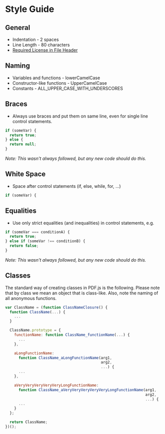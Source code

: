 # Style Guide
## General
* Indentation - 2 spaces
* Line Length - 80 characters
* [Required License in File Header](https://github.com/mozilla/pdf.js/wiki/License-Headers)

## Naming
* Variables and functions - lowerCamelCase
* Constructor-like functions - UpperCamelCase
* Constants - ALL_UPPER_CASE_WITH_UNDERSCORES

## Braces
* Always use braces and put them on same line, even for single line control statements.

```javascript
if (someVar) {
  return true;
} else {
  return null;
}
```
_Note: This wasn't always followed, but any new code should do this._

## White Space
* Space after control statements (if, else, while, for, ...)

```javascript
if (someVar) {
```

## Equalities
* Use only strict equalities (and inequalities) in control statements, e.g.

```javascript
if (someVar === conditionA) {
  return true;
} else if (someVar !== conditionB) {
  return false;
}
```

_Note: This wasn't always followed, but any new code should do this._

## Classes
The standard way of creating classes in PDF.js is the following. Please note that by class we mean an object that is class-like. Also, note the naming of all anonymous functions.

```javascript
var ClassName = (function ClassNameClosure() {
  function ClassName(...) {
    ...
  }

  ClassName.prototype = {
    functionName: function ClassName_functionName(...) {
      ...
    },

    aLongFunctionName: 
      function ClassName_aLongFunctionName(arg1,
                                           arg2,
                                           ...) {
      ...
    },

    aVeryVeryVeryVeryVeryLongFunctionName: 
      function ClassName_aVeryVeryVeryVeryVeryLongFunctionName(arg1,
                                                               arg2,
                                                               ...) {
      ...
    }
  };

  return ClassName;
})();
```